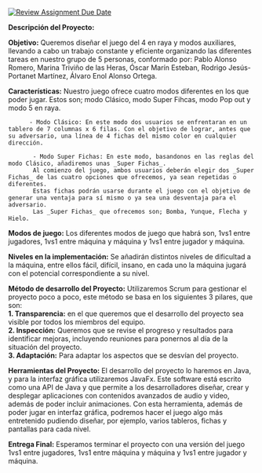 [![Review Assignment Due Date](https://classroom.github.com/assets/deadline-readme-button-24ddc0f5d75046c5622901739e7c5dd533143b0c8e959d652212380cedb1ea36.svg)](https://classroom.github.com/a/5NOJ1vCd)


**Descripción del Proyecto:**

  **Objetivo:** Queremos diseñar el juego del 4 en raya y modos auxiliares, llevando a cabo un trabajo constante y eficiente organizando las diferentes tareas en nuestro grupo de 5 personas, conformado por: Pablo Alonso Romero, Marina Triviño de las Heras, Óscar Marín Esteban, Rodrigo Jesús-Portanet Martínez, Álvaro Enol Alonso Ortega.
  
  **Características:** Nuestro juego ofrece cuatro modos diferentes en los que poder jugar. Estos son; modo Clásico, modo Super Fihcas, modo Pop out y modo 5 en raya.
  
          - Modo Clásico: En este modo dos usuarios se enfrentaran en un tablero de 7 columnas x 6 filas. Con el objetivo de lograr, antes que su adversario, una línea de 4 fichas del mismo color en cualquier dirección.
          
           - Modo Super Fichas: En este modo, basandonos en las reglas del modo Clásico, añadiremos unas _Super Fichas_. 
           Al comienzo del juego, ambos usuarios deberán elegir dos _Super Fichas_ de las cuatro opciones que ofrecemos, ya sean repetidas o diferentes. 
           Estas fichas podrán usarse durante el juego con el objetivo de generar una ventaja para sí mismo o ya sea una desventaja para el adversario. 
           Las _Super Fichas_ que ofrecemos son; Bomba, Yunque, Flecha y Hielo.

  **Modos de juego:** Los diferentes modos de juego que habrá son, 1vs1 entre jugadores, 1vs1 entre máquina y máquina y 1vs1 entre jugador y máquina.

  **Niveles en la implementación:** Se añadirán distintos niveles de dificultad a la máquina, entre ellos fácil, difícil, insano, en cada uno la máquina jugará con el potencial correspondiente a su nivel.

  **Método de desarrollo del Proyecto:** Utilizaremos Scrum para gestionar el proyecto poco a poco, este método se basa en los siguientes 3 pilares, que son:  
      **1. Transparencia:** en el que queremos que el desarrollo del proyecto sea visible por todos los miembros del equipo.  
      **2. Inspección:** Queremos que se revise el progreso y resultados para identificar mejoras, incluyendo reuniones para ponernos al día de la situación del proyecto.  
      **3. Adaptación:** Para adaptar  los aspectos que se desvían del proyecto.
  
  **Herramientas del Proyecto:** El desarrollo del proyecto lo haremos en Java, y para la interfaz gráfica utilizaremos JavaFx. Este software está escrito como una API de Java y que permite a los desarrolladores diseñar, crear y desplegar aplicaciones con contenidos avanzados de audio y video, además de poder incluir animaciones. Con esta herramienta, además de poder jugar en interfaz gráfica, podremos hacer el juego algo más entretenido pudiendo diseñar, por ejemplo, varios tableros, fichas y pantallas para cada nivel. 
  
  **Entrega Final:** Esperamos terminar el proyecto con una versión del juego 1vs1 entre jugadores, 1vs1 entre máquina y máquina y 1vs1 entre jugador y máquina.



  
